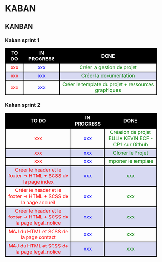 # KABAN

<!-- STYLE -->
<style>    
    th, tr, td {border : 2px black solid;text-align:center;}  th{color:white; background-color: black } .todo{color:red} .inprog{color:blue} .done{color:green} .titre{background-color: #413f3f} tr:nth-child(odd) {background-color: #d7d9f2;color:black} 
</style>



<!-- KANBAN -->

## KANBAN

<!-- SPRNT 1 -->
### Kaban sprint 1
<table> 
    <tr>
        <th> TO DO </th>
        <th> IN PROGRESS </th>
        <th> DONE </th>
    </tr>
    <tr>
        <td class="todo">xxx</td>
        <td class="inprog">xxx</td>
        <td class="done">Créer la gestion de projet</td>
    </tr>
    <tr>
        <td class="todo">xxx</td>
        <td class="inprog">xxx</td>
        <td class="done">Créer la documentation</td>
    </tr>
    <tr>
        <td class="todo">xxx</td>
        <td class="inprog">xxx</td>
        <td class="done">Créer le template du projet + ressources graphiques</td>
    </tr>
</table>

<!-- SPRNT 2 -->
### Kaban sprint 2
<table> 
  <tr>
        <th> TO DO </th>
        <th> IN PROGRESS </th>
        <th> DONE </th>
    </tr>
    <tr>
        <td class="todo">xxx</td>
        <td class="inprog">xxx</td>
        <td class="done">Création du projet IEULIA KEVIN ECF - CP1 sur Github</td>
    </tr>
    <tr>
        <td class="todo">xxx</td>
        <td class="inprog">xxx</td>
        <td class="done">Cloner le Projet</td>
    </tr>
    <tr>
        <td class="todo">xxx</td>
        <td class="inprog">xxx</td>
        <td class="done">Importer le template</td>
    </tr>
    <tr>
        <td class="todo">Créer le header et le footer → HTML + SCSS de la page index</td>
        <td class="inprog">xxx</td>
        <td class="done">xxx</td>
    </tr>
    <tr>
        <td class="todo">Créer le header et le footer → HTML + SCSS de la page accueil</td>
        <td class="inprog">xxx</td>
        <td class="done">xxx</td>
    </tr>
    <tr>
        <td class="todo">Créer le header et le footer → HTML + SCSS de la page legal_notice</td>
        <td class="inprog">xxx</td>
        <td class="done">xxx</td>
    </tr>
    <tr>
        <td class="todo">MAJ du HTML et SCSS de la page contact</td>
        <td class="inprog">xxx</td>
        <td class="done">xxx</td>
    </tr>
    <tr>
        <td class="todo">MAJ du HTML et SCSS de la page legal_notice</td>
        <td class="inprog">xxx</td>
        <td class="done">xxx</td>
    </tr>